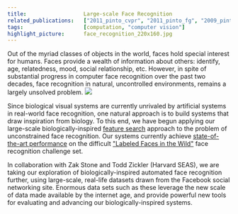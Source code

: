 ```yaml
---
title:                  Large-scale Face Recognition
related_publications:   ["2011_pinto_cvpr", "2011_pinto_fg", "2009_pinto_cvpr"]
tags:                   [computation, "computer vision"]
highlight_picture:      face_recognition_220x160.jpg
---
```


Out of the myriad classes of objects in the world, faces hold special interest for humans.  Faces provide a wealth of information about others: identify, age, relatedness, mood, social relationship, etc.  However, in spite of substantial progress in computer face recognition over the past two decades, face recognition in natural, uncontrolled environments, remains a largely unsolved problem. ![](/galleries/face_recognition_220x160.jpg)

Since biological visual systems are currently unrivaled by artificial systems in real-world face recognition, one natural approach is to build systems that draw inspiration from biology.  To this end, we have begun applying our large-scale biologically-inspired [feature search](/projects/subprojects/ht_machine_vision) approach to the problem of unconstrained face recognition.  Our systems currently achieve [state-of-the-art performance](/publications/2011_pinto_fg) on the difficult ["Labeled Faces in the Wild"](http://vis-www.cs.umass.edu/lfw/) face recognition challenge set.

In collaboration with Zak Stone and Todd Zickler (Harvard SEAS), we are taking our exploration of biologically-inspired automated face recognition further, using large-scale, real-life datasets drawn from the Facebook social networking site.  Enormous data sets such as these leverage the new scale of data made available by the internet age, and provide powerful new tools for evaluating and advancing our biologically-inspired systems.